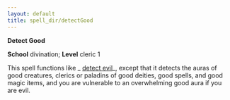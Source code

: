 ```yaml
---
layout: default
title: spell_dir/detectGood
---
```

 **Detect Good**

**School** divination; **Level** cleric 1

This spell functions like _ [detect evil](detectEvil#_detect-evil)_, except that it detects the auras of good creatures, clerics or paladins of good deities, good spells, and good magic items, and you are vulnerable to an overwhelming good aura if you are evil.

